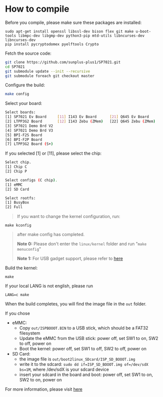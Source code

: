 # How to compile 
Before you compile, please make sure these packages are installed:
```bashl
sudo apt-get install openssl libssl-dev bison flex git make u-boot-tools libmpc-dev libgmp-dev python3-pip mtd-utils libncurses-dev libncurses-dev
pip install pycryptodomex pyelftools Crypto
```
Fetch the source code:
```bash
git clone https://github.com/sunplus-plus1/SP7021.git
cd SP7021
git submodule update --init --recursive
git submodule foreach git checkout master
```
Configure the build:
```bash
make config
```
Select your board:
```bash
Select boards:
[1] SP7021 Ev Board     [11] I143 Ev Board      [21] Q645 Ev Board      [31] SP7350 Ev Board
[2] LTPP3G2 Board       [12] I143 Zebu (ZMem)   [22] Q645 Zebu (ZMem)   [32] SP7350 Zebu (ZMem)
[3] SP7021 Demo Brd V2
[4] SP7021 Demo Brd V3
[5] BPI-F2S Board
[6] BPI-F2P Board
[7] LTPP3G2 Board (S+)
```
If you selected [1] or [11], please select the chip:
```bash
Select chip.
[1] Chip C
[2] Chip P
```
```bash
Select configs (C chip).
[1] eMMC
[2] SD Card
```
```bash
Select rootfs:
[1] BusyBox
[2] Full
```
>If you want to change the kernel configuration, run:
```
make kconfig
```
>after make config has completed. 
>
>**Note 0:** Please don't enter the `linux/kernel` folder and run "`make menuconfig`"
>
>**Note 1:** For USB gadget support, please refer to [here](https://github.com/sunplus-plus1/usb_gadget)

Build the kernel:
```
make
```
If your local LANG is not english, please run
```
LANG=c make
```
When the build completes, you will find the image file in the `out` folder.

If you chose
* eMMC:
  * Copy `out/ISPBOOOT.BIN` to a USB stick, which should be a FAT32 filesystem
  * Update the eMMC from the USB stick:  power off, set SW1 to on, SW2 to off, power on
  * Boot the kernel: power off, set SW1 to off, SW2 to off, power on
* SD Card:
  * the image file is `out/boot2linux_SDcard/ISP_SD_BOOOT.img`
  * write it to the sdcard: `sudo dd if=ISP_SD_BOOOT.img of=/dev/sdX bs=1M`, where /dev/sdX is your sdcard device
  * insert your sdcard in the board and boot: power off, set SW1 to on, SW2 to on, power on

For more information, please visit [here](https://sunplus-tibbo.atlassian.net/wiki/spaces/doc/pages/375783435/SP7021+Application+Note)

